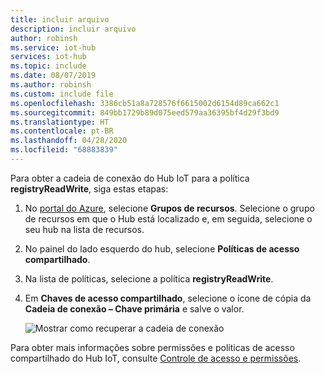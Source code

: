 ```yaml
---
title: incluir arquivo
description: incluir arquivo
author: robinsh
ms.service: iot-hub
services: iot-hub
ms.topic: include
ms.date: 08/07/2019
ms.author: robinsh
ms.custom: include file
ms.openlocfilehash: 3386cb51a8a728576f6615002d6154d89ca662c1
ms.sourcegitcommit: 849bb1729b89d075eed579aa36395bf4d29f3bd9
ms.translationtype: HT
ms.contentlocale: pt-BR
ms.lasthandoff: 04/28/2020
ms.locfileid: "68883839"
---
```

<!-- This tells how to get the connection string for the registryReadWrite shared access policy of your IoT hub -->

Para obter a cadeia de conexão do Hub IoT para a política **registryReadWrite**, siga estas etapas:

1. No [portal do Azure](https://portal.azure.com), selecione **Grupos de recursos**. Selecione o grupo de recursos em que o Hub está localizado e, em seguida, selecione o seu hub na lista de recursos.

2. No painel do lado esquerdo do hub, selecione **Políticas de acesso compartilhado**.

3. Na lista de políticas, selecione a política **registryReadWrite**.

4. Em **Chaves de acesso compartilhado**, selecione o ícone de cópia da **Cadeia de conexão – Chave primária** e salve o valor.

    ![Mostrar como recuperar a cadeia de conexão](./media/iot-hub-include-find-registryrw-connection-string/iot-hub-get-connection-vs2019.png)

Para obter mais informações sobre permissões e políticas de acesso compartilhado do Hub IoT, consulte [Controle de acesso e permissões](../articles/iot-hub/iot-hub-devguide-security.md#access-control-and-permissions).
